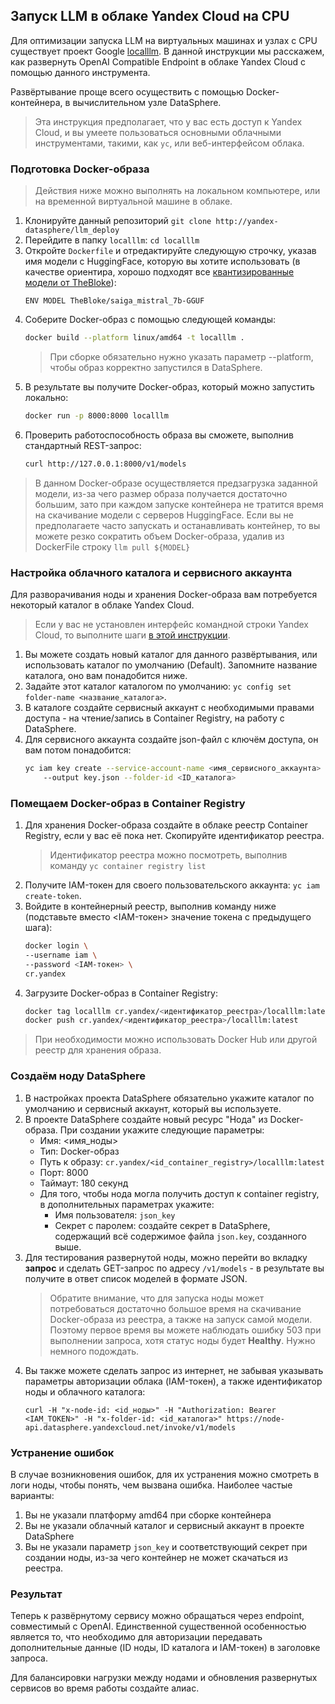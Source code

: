 ## Запуск LLM в облаке Yandex Cloud на CPU

Для оптимизации запуска LLM на виртуальных машинах и узлах с CPU существует проект Google [localllm](https://github.com/GoogleCloudPlatform/localllm). В данной инструкции мы расскажем, как развернуть OpenAI Compatible Endpoint в облаке Yandex Cloud с помощью данного инструмента.

Развёртывание проще всего осуществить с помощью Docker-контейнера, в вычислительном узле DataSphere.

> Эта инструкция предполагает, что у вас есть доступ к Yandex Cloud, и вы умеете пользоваться основными облачными инструментами, такими, как `yc`, или веб-интерфейсом облака.

### Подготовка Docker-образа

> Действия ниже можно выполнять на локальном компьютере, или на временной виртуальной машине в облаке.

1. Клонируйте данный репозиторий `git clone http://yandex-datasphere/llm_deploy`
2. Перейдите в папку `localllm`: `cd localllm`
3. Откройте `Dockerfile` и отредактируйте следующую строчку, указав имя модели с HuggingFace, которую вы хотите использовать (в качестве ориентира, хорошо подходят все [квантизированные модели от TheBloke](https://huggingface.co/TheBloke)):
    ```
    ENV MODEL TheBloke/saiga_mistral_7b-GGUF
    ```
3. Соберите Docker-образ с помощью следующей команды:
    ```bash
    docker build --platform linux/amd64 -t localllm .
    ```
    > При сборке обязательно нужно указать параметр --platform, чтобы образ корректно запустился в DataSphere.
4. В результате вы получите Docker-образ, который можно запустить локально:
    ```bash
    docker run -p 8000:8000 localllm
    ```
5. Проверить работоспособность образа вы сможете, выполнив стандартный REST-запрос:
    ```bash
    curl http://127.0.0.1:8000/v1/models
    ```

> В данном Docker-образе осуществляется предзагрузка заданной модели, из-за чего размер образа получается достаточно большим, зато при каждом запуске контейнера не тратится время на скачивание модели с серверов HuggingFace. Если вы не предполагаете часто запускать и останавливать контейнер, то вы можете резко сократить объем Docker-образа, удалив из DockerFile строку `llm pull ${MODEL}`  

### Настройка облачного каталога и сервисного аккаунта

Для разворачивания ноды и хранения Docker-образа вам потребуется некоторый каталог в облаке Yandex Cloud.

> Если у вас не установлен интерфейс командной строки Yandex Cloud, то выполните шаги [в этой инструкции](https://cloud.yandex.ru/ru/docs/cli/quickstart#install).

1. Вы можете создать новый каталог для данного развёртывания, или использовать каталог по умолчанию (Default). Запомните название каталога, оно вам понадобится ниже.
1. Задайте этот каталог каталогом по умолчанию: `yc config set folder-name <название_каталога>`.
1. В каталоге создайте сервисный аккаунт с необходимыми правами доступа - на чтение/запись в Container Registry, на работу с DataSphere.
1. Для сервисного аккаунта создайте json-файл с ключём доступа, он вам потом понадобится:
    ```bash
    yc iam key create --service-account-name <имя_сервисного_аккаунта> \ 
        --output key.json --folder-id <ID_каталога>
    ```

### Помещаем Docker-образ в Container Registry

1. Для хранения Docker-образа создайте в облаке реестр Container Registry, если у вас её пока нет. Скопируйте идентификатор реестра.
    > Идентификатор реестра можно посмотреть, выполнив команду `yc container registry list`
1. Получите IAM-токен для своего пользовательского аккаунта: `yc iam create-token`.
1. Войдите в контейнерный реестр, выполнив команду ниже (подставьте вместо <IAM-токен> значение токена с предыдущего шага):
    ```bash
    docker login \
    --username iam \
    --password <IAM-токен> \
    cr.yandex
    ```
1. Загрузите Docker-образ в Container Registry:
    ```bash
    docker tag localllm cr.yandex/<идентификатор_реестра>/localllm:latest
    docker push cr.yandex/<идентификатор_реестра>/localllm:latest
    ```
> При необходимости можно использовать Docker Hub или другой реестр для хранения образа.

### Создаём ноду DataSphere

1. В настройках проекта DataSphere обязательно укажите каталог по умолчанию и сервисный аккаунт, который вы используете. 
1. В проекте DataSphere создайте новый ресурс "Нода" из Docker-образа. При создании укажите следующие параметры:
    * Имя: <имя_ноды>
    * Тип: Docker-образ
    * Путь к образу: `cr.yandex/<id_container_registry>/localllm:latest`
    * Порт: 8000
    * Таймаут: 180 секунд
    * Для того, чтобы нода могла получить доступ к container registry, в дополнительных параметрах укажите:
        - Имя пользователя: `json_key`
        - Секрет с паролем: создайте секрет в DataSphere, содержащий всё содержимое файла `json.key`, созданного выше.
1. Для тестирования развернутой ноды, можно перейти во вкладку **запрос** и сделать GET-запрос по адресу `/v1/models` - в результате вы получите в ответ список моделей в формате JSON.
    > Обратите внимание, что для запуска ноды может потребоваться достаточно большое время на скачивание Docker-образа из реестра, а также на запуск самой модели. Поэтому первое время вы можете наблюдать ошибку 503 при выполнении запроса, хотя статус ноды будет **Healthy**. Нужно немного подождать. 
1. Вы также можете сделать запрос из интернет, не забывая указывать параметры авторизации облака (IAM-токен), а также идентификатор ноды и облачного каталога:
    ```
    curl -H "x-node-id: <id_ноды>" -H "Authorization: Bearer <IAM_TOKEN>" -H "x-folder-id: <id_каталога>" https://node-api.datasphere.yandexcloud.net/invoke/v1/models
    ```

### Устранение ошибок

В случае возникновения ошибок, для их устранения можно смотреть в логи ноды, чтобы понять, чем вызвана ошибка. Наиболее частые варианты:
1. Вы не указали платформу amd64 при сборке контейнера
1. Вы не указали облачный каталог и сервисный аккаунт в проекте DataSphere
1. Вы не указали параметр `json_key` и соответствующий секрет при создании ноды, из-за чего контейнер не может скачаться из реестра.

### Результат

Теперь к развёрнутому сервису можно обращаться через endpoint, совместимый с OpenAI. Единственной существенной особенностью является то, что необходимо для авторизации передавать дополнительные данные (ID ноды, ID каталога и IAM-токен) в заголовке запроса. 

Для балансировки нагрузки между нодами и обновления развернутых сервисов во время работы создайте алиас.
